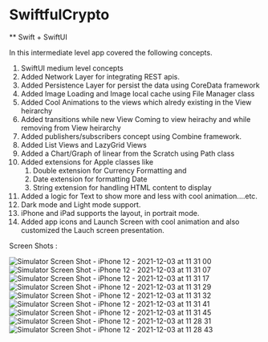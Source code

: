 # SwiftfulCrypto

** Swift + SwiftUI

In this intermediate level app covered the following concepts.

1. SwiftUI medium level concepts
2. Added Network Layer for integrating REST apis.
3. Added Persistence Layer for persist the data using CoreData framework
4. Added Image Loading and Image local cache using File Manager class
5. Added Cool Animations to the views which alredy existing in the View heirarchy
6. Added transitions while new View Coming to view heirachy and while removing from View heirarchy
7. Added publishers/subscribers concept using Combine framework.
8. Added List Views and LazyGrid Views
9. Added a Chart/Graph of linear from the Scratch using Path class
10. Added extensions for Apple classes like 
      1. Double extension for Currency Formatting and 
      2. Date extension for formatting Date
      3. String extension for handling HTML content to display
11. Added a logic for Text to show more and less with cool animation....etc.
12. Dark mode and Light mode support.
13. iPhone and iPad supports the layout, in portrait mode.
14. Added app icons and Launch Screen with cool animation and also customized the Lauch screen presentation.


Screen Shots :

![Simulator Screen Shot - iPhone 12 - 2021-12-03 at 11 31 00](https://user-images.githubusercontent.com/93422294/144553654-8e7f6b42-504f-48fb-92c2-9a5dad2ddcd0.png)
![Simulator Screen Shot - iPhone 12 - 2021-12-03 at 11 31 07](https://user-images.githubusercontent.com/93422294/144553666-181376c0-2cb9-4669-857f-b3747ba5d6b1.png)
![Simulator Screen Shot - iPhone 12 - 2021-12-03 at 11 31 17](https://user-images.githubusercontent.com/93422294/144553670-606e8af5-9cd6-4492-ba1b-23d442713161.png)
![Simulator Screen Shot - iPhone 12 - 2021-12-03 at 11 31 29](https://user-images.githubusercontent.com/93422294/144553674-2fb71401-5364-4059-8a51-5c5a4f00d6c6.png)
![Simulator Screen Shot - iPhone 12 - 2021-12-03 at 11 31 32](https://user-images.githubusercontent.com/93422294/144553675-2fcc5ea2-6ac8-4cda-bc86-44a687c36724.png)
![Simulator Screen Shot - iPhone 12 - 2021-12-03 at 11 31 41](https://user-images.githubusercontent.com/93422294/144553682-20cb6ea2-1f5a-433b-9757-3559405d6a1d.png)
![Simulator Screen Shot - iPhone 12 - 2021-12-03 at 11 31 45](https://user-images.githubusercontent.com/93422294/144553685-9395f639-dffd-4751-85e9-eb8ba9f09c05.png)
![Simulator Screen Shot - iPhone 12 - 2021-12-03 at 11 28 31](https://user-images.githubusercontent.com/93422294/144553711-5a7217aa-e86a-44ac-95ec-98781f2604de.png)
![Simulator Screen Shot - iPhone 12 - 2021-12-03 at 11 28 43](https://user-images.githubusercontent.com/93422294/144553722-6db31db5-12f7-4645-961f-a2c916d0d541.png)
